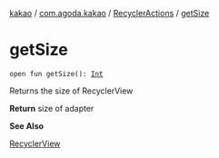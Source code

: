 [kakao](../../index.md) / [com.agoda.kakao](../index.md) / [RecyclerActions](index.md) / [getSize](./get-size.md)

# getSize

`open fun getSize(): `[`Int`](https://kotlinlang.org/api/latest/jvm/stdlib/kotlin/-int/index.html)

Returns the size of RecyclerView

**Return**
size of adapter

**See Also**

[RecyclerView](#)

